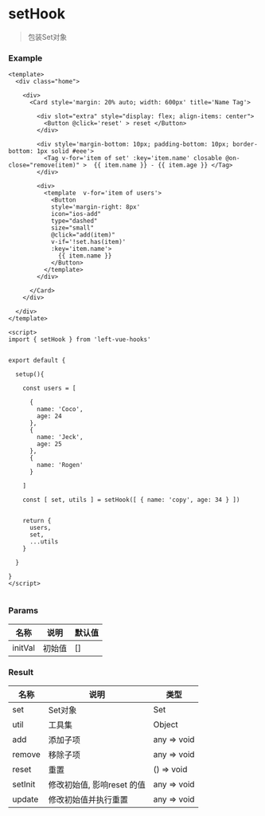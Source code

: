 # setHook

> 包装Set对象



### Example

```vue
<template>
  <div class="home">

    <div>
      <Card style='margin: 20% auto; width: 600px' title='Name Tag'>
        
        <div slot="extra" style="display: flex; align-items: center">
          <Button @click='reset' > reset </Button>
        </div>

        <div style='margin-bottom: 10px; padding-bottom: 10px; border-bottom: 1px solid #eee'>
          <Tag v-for='item of set' :key='item.name' closable @on-close="remove(item)" >  {{ item.name }} - {{ item.age }} </Tag>
        </div>

        <div> 
          <template  v-for='item of users'>
            <Button 
            style='margin-right: 8px' 
            icon="ios-add" 
            type="dashed" 
            size="small" 
            @click="add(item)" 
            v-if='!set.has(item)' 
            :key='item.name'> 
              {{ item.name }}
            </Button>
          </template>
        </div>

      </Card>
    </div>
    
  </div>
</template>

<script>
import { setHook } from 'left-vue-hooks'


export default {

  setup(){

    const users = [
      
      {
        name: 'Coco',
        age: 24
      },
      {
        name: 'Jeck',
        age: 25
      },
      {
        name: 'Rogen'
      }

    ]

    const [ set, utils ] = setHook([ { name: 'copy', age: 34 } ])


    return {
      users,
      set,
      ...utils
    }

  }

}
</script>


```





### Params

| 名称    | 说明   | 默认值 |
| ------- | ------ | ------ |
| initVal | 初始值 | []     |



### Result

| 名称    | 说明                       | 类型        |
| ------- | -------------------------- | ----------- |
| set     | Set对象                    | Set         |
| util    | 工具集                     | Object      |
| add     | 添加子项                   | any => void |
| remove  | 移除子项                   | any => void |
| reset   | 重置                       | () => void  |
| setInit | 修改初始值, 影响reset 的值 | any => void |
| update  | 修改初始值并执行重置       | any => void |

